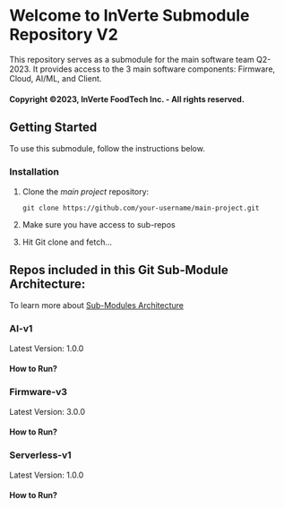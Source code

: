 # Welcome to InVerte Submodule Repository V2
This repository serves as a submodule for the main software team Q2-2023. It provides access to the 3 main software components: Firmware, Cloud, AI/ML, and Client. 
#### Copyright ©2023, InVerte FoodTech Inc. - All rights reserved.

## Getting Started
To use this submodule, follow the instructions below.

### Installation

1. Clone the *main project* repository:
   ```shell
   git clone https://github.com/your-username/main-project.git

2. Make sure you have access to sub-repos

3. Hit Git clone and fetch...

## Repos included in this Git Sub-Module Architecture:
To learn more about [Sub-Modules Architecture](https://git-scm.com/book/en/v2/Git-Tools-Submodules)

### AI-v1
Latest Version: 1.0.0
#### How to Run?

### Firmware-v3
Latest Version: 3.0.0
#### How to Run?

### Serverless-v1
Latest Version: 1.0.0
#### How to Run?
